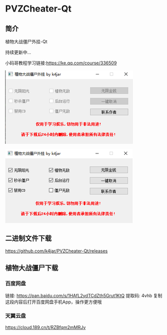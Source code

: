 # PVZCheater-Qt

## 简介

植物大战僵尸外挂-Qt

持续更新中...

小码哥教程学习链接:https://ke.qq.com/course/336509

![image-20210127231706421](assets/image-20210127231706421.png)

![image-20210127231728618](assets/image-20210127231728618.png)

## 二进制文件下载

https://github.com/k4jar/PVZCheater-Qt/releases

## 植物大战僵尸下载

### 百度网盘

链接: https://pan.baidu.com/s/1HAfL2ydTCdZth5Grut1KtQ 提取码: 4vhb 复制这段内容后打开百度网盘手机App，操作更方便哦

### 天翼云盘

https://cloud.189.cn/t/RZBfqm2mMRJv
